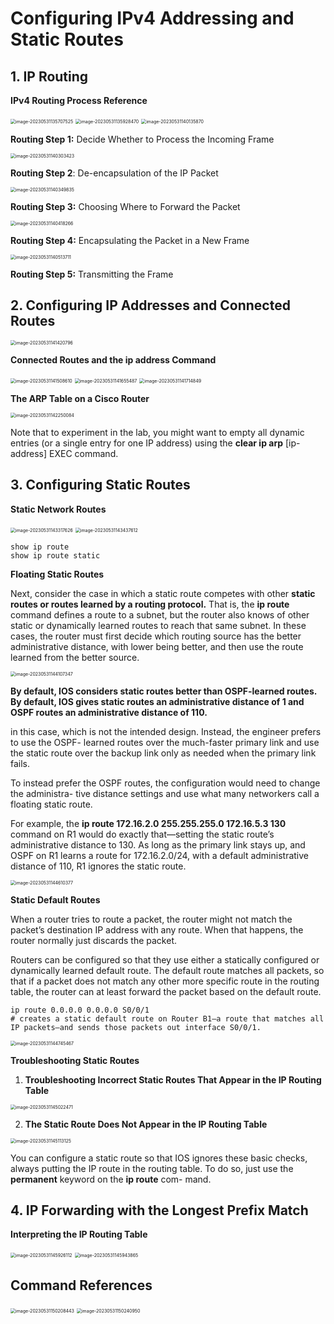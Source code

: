 # Configuring IPv4 Addressing and Static Routes

## 1. **IP Routing**

**IPv4 Routing Process Reference**

<img src="images/image-20230531135707525.png" alt="image-20230531135707525" style="zoom:50%;" />

<img src="images/image-20230531135928470.png" alt="image-20230531135928470" style="zoom:50%;" />

<img src="images/image-20230531140135870.png" alt="image-20230531140135870" style="zoom:50%;" />

**Routing Step 1:** Decide Whether to Process the Incoming Frame

<img src="images/image-20230531140303423.png" alt="image-20230531140303423" style="zoom:50%;" />

**Routing Step 2**: De-encapsulation of the IP Packet

<img src="images/image-20230531140349835.png" alt="image-20230531140349835" style="zoom:50%;" />

**Routing Step 3:** Choosing Where to Forward the Packet

<img src="images/image-20230531140418266.png" alt="image-20230531140418266" style="zoom:50%;" />

**Routing Step 4:** Encapsulating the Packet in a New Frame

<img src="images/image-20230531140513711.png" alt="image-20230531140513711" style="zoom:50%;" />

**Routing Step 5:** Transmitting the Frame

## 2. **Configuring IP Addresses and Connected Routes**

<img src="images/image-20230531141420796.png" alt="image-20230531141420796" style="zoom:50%;" />

**Connected Routes and the ip address Command**

<img src="images/image-20230531141508610.png" alt="image-20230531141508610" style="zoom:50%;" />

<img src="images/image-20230531141655487.png" alt="image-20230531141655487" style="zoom:50%;" />

<img src="images/image-20230531141714849.png" alt="image-20230531141714849" style="zoom:50%;" />

**The ARP Table on a Cisco Router**

<img src="images/image-20230531142250084.png" alt="image-20230531142250084" style="zoom:50%;" />

Note that to experiment in the lab, you might want to empty all dynamic entries (or a single entry for one IP address) using the **clear ip arp** [ip-address] EXEC command.

## 3. **Configuring Static Routes**

**Static Network Routes**

<img src="images/image-20230531143317626.png" alt="image-20230531143317626" style="zoom:50%;" />

<img src="images/image-20230531143437612.png" alt="image-20230531143437612" style="zoom:50%;" />

```
show ip route
show ip route static
```

**Floating Static Routes**

Next, consider the case in which a static route competes with other **static routes or routes learned by a routing protocol.** That is, the **ip route** command defines a route to a subnet, but the router also knows of other static or dynamically learned routes to reach that same subnet. In these cases, the router must first decide which routing source has the better administrative distance, with lower being better, and then use the route learned from the better source.

<img src="images/image-20230531144107347.png" alt="image-20230531144107347" style="zoom:50%;" />

**By default, IOS considers static routes better than OSPF-learned routes. By default, IOS gives static routes an administrative distance of 1 and OSPF routes an administrative distance of 110.**

in this case, which is not the intended design. Instead, the engineer prefers to use the OSPF- learned routes over the much-faster primary link and use the static route over the backup link only as needed when the primary link fails.

To instead prefer the OSPF routes, the configuration would need to change the administra- tive distance settings and use what many networkers call a floating static route. 

For example, the **ip route 172.16.2.0 255.255.255.0 172.16.5.3 130** command on R1 would do exactly that—setting the static route’s administrative distance to 130. As long as the primary link stays up, and OSPF on R1 learns a route for 172.16.2.0/24, with a default administrative distance of 110, R1 ignores the static route.

<img src="images/image-20230531144610377.png" alt="image-20230531144610377" style="zoom:50%;" />

**Static Default Routes**

When a router tries to route a packet, the router might not match the packet’s destination IP address with any route. When that happens, the router normally just discards the packet.

Routers can be configured so that they use either a statically configured or dynamically learned default route. The default route matches all packets, so that if a packet does not match any other more specific route in the routing table, the router can at least forward the packet based on the default route.

```shell
ip route 0.0.0.0 0.0.0.0 S0/0/1 
# creates a static default route on Router B1—a route that matches all IP packets—and sends those packets out interface S0/0/1.
```



<img src="images/image-20230531144745467.png" alt="image-20230531144745467" style="zoom:50%;" />

**Troubleshooting Static Routes**

1. **Troubleshooting Incorrect Static Routes That Appear in the IP Routing Table**

<img src="images/image-20230531145022471.png" alt="image-20230531145022471" style="zoom:50%;" />

2. **The Static Route Does Not Appear in the IP Routing Table**

<img src="images/image-20230531145113125.png" alt="image-20230531145113125" style="zoom:50%;" />

You can configure a static route so that IOS ignores these basic checks, always putting the IP route in the routing table. To do so, just use the **permanent** keyword on the **ip route** com- mand.

## 4. **IP Forwarding with the Longest Prefix Match**

**Interpreting the IP Routing Table**

<img src="images/image-20230531145926112.png" alt="image-20230531145926112" style="zoom:50%;" />

<img src="images/image-20230531145943865.png" alt="image-20230531145943865" style="zoom:50%;" />

## **Command References**

<img src="images/image-20230531150208443.png" alt="image-20230531150208443" style="zoom:50%;" />

<img src="images/image-20230531150240950.png" alt="image-20230531150240950" style="zoom:50%;" />
